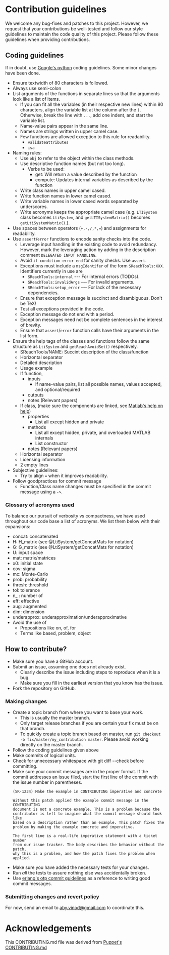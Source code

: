 # Contribution guidelines

We welcome any bug-fixes and patches to this project. However, we request that
your contributions be well-tested and follow our style guidelines to maintain
the code quality of this project. Please follow these guidelines when providing
contributions.
  
## Coding guidelines

If in doubt, use [Google's
python](https://google.github.io/styleguide/pyguide.html) coding guidelines.
Some minor changes have been done.

- Ensure textwidth of 80 characters is followed.
- Always use semi-colon
- List arguments of the functions in separate lines so that the arguments
  look like a list of items.
    - If you can fit all the variables (in their respective new lines) within
      80 characters, align the variable list at the column after the `(`.
      Otherwise, break the line with `...`, add one indent, and start the
      variable list.
    - Name-value pairs appear in the same line.
    - Names are strings written in upper camel case.
    - Few functions are allowed exception to this rule for readability.
        * `validateattributes`
        * `isa`
- Naming rules:
    - Use `obj` to refer to the object within the class methods.
    - Use descriptive function names (but not too long).
        - Verbs to be used:
            - get: Will return a value described by the function
            - compute: Updates internal variables as described by the function
    - Write class names in upper camel cased.
    - Write function names in lower camel cased.
    - Write variable names in lower cased words separated by underscores.
    - Write acronyms keeps the appropriate camel case (e.g. `LTISystem` class
      becomes `LtiSystem`, and `getLTISystemMatrix()` becomes
      `getLtiSystemMatrix()`.).
- Use spaces between operators (`+,-,/,*,=`) and assignments for readability.
- Use `assert`/`error` functions to encode sanity checks into the code.
    - Leverage input handling in the existing code to avoid redundancy. However,
      mark the leveraging action by adding in the description comment `DELEGATED
      INPUT HANDLING`.
    - Avoid `if-condition-error-end` for sanity checks. Use `assert`.
    - Exceptions must include a `msgIdentifer` of the form `SReachTools:XXX`.
      Identifiers currently in use are
        * `SReachTools:internal`    --- For internal errors (TODOs).
        * `SReachTools:invalidArgs` --- For invalid arguments.
        * `SReachTools:setup_error` --- For lack of the necessary dependencies.
    - Ensure that exception message is succinct and disambiguous. Don't be TeX!
    - Test all exceptions provided in the code.
    - Exception message do not end with a period.
    - Exception messages need not be complete sentences in the interest of
      brevity.
    - Ensure that `assert`/`error` function calls have their arguments in the
      list form.
- Ensure the help tags of the classes and functions follow the same
  structure as `LtiSystem` and `getReachAvoidSet()` respectively.
    - SReachTools/NAME: Succint description of the class/function
    - Horizontal separator
    - Detailed description
    - Usage example
    - If function, 
        - inputs 
            - If name-value pairs, list all possible names, values accepted, and
              optional/required
        - outputs
        - notes (Relevant papers)
    - If class, (make sure the components are linked, see
      [Matlab's help on help](https://www.mathworks.com/help/matlab/matlab_prog/create-help-for-classes.html))
        - properties 
            - List all except hidden and private
        - methods
            - List all except hidden, private, and overloaded MATLAB internals
            - List constructor
        - notes (Relevant papers)
    - Horizontal separator
    - Licensing information
    - 2 empty lines
- Subjective guidelines:
    - Try to align `=` when it improves readability.
- Follow goodpractices for commit message
    - Function/Class name changes must be specified in the commit message using
      a `->`.

### Glossary of acronyms used

To balance our pursuit of verbosity vs compactness, we have used throughout our
code base a list of acronyms. We list them below with their expansions:

- concat: concatenated 
- H: H\_matrix (see @LtiSystem/getConcatMats for notation)
- G: G\_matrix (see @LtiSystem/getConcatMats for notation)
- U: input space
- mat: matrix/matrices
- x0: initial state 
- cov: sigma
- mc: Monte-Carlo
- prob: probability
- thresh: threshold
- tol: tolerance
- n\_ : number of
- eff: effective
- aug: augmented
- dim: dimension
- underapprox: underapproximation/underapproximative
- Avoid the use of
    - Propositions like on, of, for
    - Terms like based, problem, object

## How to contribute?

- Make sure you have a GitHub account.
- Submit an issue, assuming one does not already exist.
    - Clearly describe the issue including steps to reproduce when it is a bug.
    - Make sure you fill in the earliest version that you know has the issue.
- Fork the repository on GitHub.

### Making changes

- Create a topic branch from where you want to base your work.
    - This is usually the master branch.
    - Only target release branches if you are certain your fix must be on that
      branch.
    - To quickly create a topic branch based on master, run 
      `git checkout -b fix/master/my_contribution master`. Please avoid working
      directly on the master branch.
- Follow the coding guidelines given above
- Make commits of logical units.
- Check for unnecessary whitespace with git diff --check before committing.
- Make sure your commit messages are in the proper format. If the commit
  addresses an issue filed, start the first line of the commit with the issue
  number in parentheses.
     ```
     (SR-1234) Make the example in CONTRIBUTING imperative and concrete
 
     Without this patch applied the example commit message in the CONTRIBUTING
     document is not a concrete example. This is a problem because the
     contributor is left to imagine what the commit message should look like
     based on a description rather than an example. This patch fixes the
     problem by making the example concrete and imperative.
 
     The first line is a real-life imperative statement with a ticket number
     from our issue tracker. The body describes the behavior without the patch,
     why this is a problem, and how the patch fixes the problem when applied.
     ``` 
- Make sure you have added the necessary tests for your changes.
- Run _all_ the tests to assure nothing else was accidentally broken.
- Use [erlang's otp commit
  guidelines](https://github.com/erlang/otp/wiki/writing-good-commit-messages)
  as a 
  reference to writing good commit messages.

### Submitting changes and revert policy

For now, send an email to [aby.vinod@gmail.com](aby.vinod@gmail.com) to coordinate this.

# Acknowledgements

This CONTRIBUTING.md file was derived from [Puppet's CONTRIBUTING.md](
ttps://github.com/puppetlabs/puppet/blob/master/CONTRIBUTING.md)
